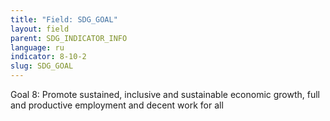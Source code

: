 ```yaml
---
title: "Field: SDG_GOAL"
layout: field
parent: SDG_INDICATOR_INFO
language: ru
indicator: 8-10-2
slug: SDG_GOAL
---
```

Goal 8: Promote sustained, inclusive and sustainable economic growth, full and productive employment and decent work for all